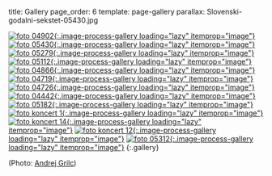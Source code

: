 title: Gallery
page_order: 6
template: page-gallery
parallax: Slovenski-godalni-sekstet-05430.jpg


[![foto 04902][id04902]{:.image-process-gallery loading="lazy" itemprop="image"}][id04902]
[![foto 05430][id05430]{:.image-process-gallery loading="lazy" itemprop="image"}][id05430]
[![foto 05279][id05279]{:.image-process-gallery loading="lazy" itemprop="image"}][id05279]
[![foto 05112][id05112]{:.image-process-gallery loading="lazy" itemprop="image"}][id05112]
[![foto 04866][id04866]{:.image-process-gallery loading="lazy" itemprop="image"}][id04866]
[![foto 04719][id04719]{:.image-process-gallery loading="lazy" itemprop="image"}][id04719]
[![foto 04726][id04726]{:.image-process-gallery loading="lazy" itemprop="image"}][id04726]
[![foto 04442][id04442]{:.image-process-gallery loading="lazy" itemprop="image"}][id04442]
[![foto 05182][id05182]{:.image-process-gallery loading="lazy" itemprop="image"}][id05182]
[![foto koncert 1][idk1]{:.image-process-gallery loading="lazy" itemprop="image"}][idk1]
[![foto koncert 14][idk4]{:.image-process-gallery loading="lazy" itemprop="image"}][idk4]
[![foto koncert 12][idk12]{:.image-process-gallery loading="lazy" itemprop="image"}][idk12]
[![foto 05312][id05312]{:.image-process-gallery loading="lazy" itemprop="image"}][id05312]
{:.gallery}

(Photo: [Andrej Grilc])


[Andrej Grilc]: https://www.andrej-grilc.com
[id04902]: {static}/images/gallery/04902.jpg
[id05430]: {static}/images/gallery/05430.jpg
[id05279]: {static}/images/gallery/05279.jpg
[id05112]: {static}/images/gallery/05112.jpg
[id04866]: {static}/images/gallery/04866.jpg
[id04719]: {static}/images/gallery/04719.jpg
[id04726]: {static}/images/gallery/04726.jpg
[id04442]: {static}/images/gallery/04442.jpg
[id05182]: {static}/images/gallery/05182.jpg
[id05312]: {static}/images/gallery/05312.jpg
[idk1]: {static}/images/gallery/godalni-sekstet-1.jpg
[idk4]: {static}/images/gallery/godalni-sekstet-4.jpg
[idk12]: {static}/images/gallery/godalni-sekstet-12.jpg
